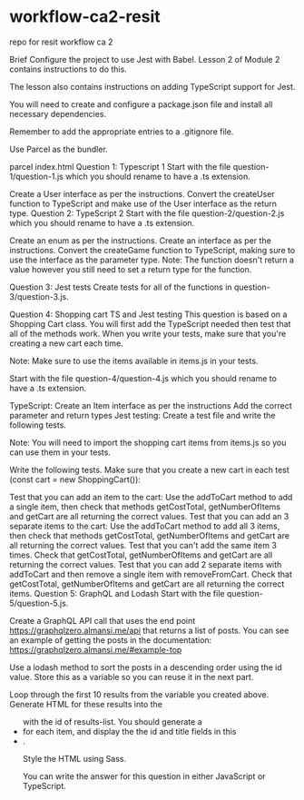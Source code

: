 # workflow-ca2-resit
repo for resit workflow ca 2


Brief
Configure the project to use Jest with Babel. Lesson 2 of Module 2 contains instructions to do this.

The lesson also contains instructions on adding TypeScript support for Jest.

You will need to create and configure a package.json file and install all necessary dependencies.

Remember to add the appropriate entries to a .gitignore file.

Use Parcel as the bundler.

parcel index.html
Question 1: Typescript 1
Start with the file question-1/question-1.js which you should rename to have a .ts extension.

Create a User interface as per the instructions.
Convert the createUser function to TypeScript and make use of the User interface as the return type.
Question 2: TypeScript 2
Start with the file question-2/question-2.js which you should rename to have a .ts extension.

Create an enum as per the instructions.
Create an interface as per the instructions.
Convert the createGame function to TypeScript, making sure to use the interface as the parameter type.
Note: The function doesn't return a value however you still need to set a return type for the function.

Question 3: Jest tests
Create tests for all of the functions in question-3/question-3.js.

Question 4: Shopping cart TS and Jest testing
This question is based on a Shopping Cart class. You will first add the TypeScript needed then test that all of the methods work. When you write your tests, make sure that you're creating a new cart each time.

Note: Make sure to use the items available in items.js in your tests.

Start with the file question-4/question-4.js which you should rename to have a .ts extension.

TypeScript:
Create an Item interface as per the instructions
Add the correct parameter and return types
Jest testing:
Create a test file and write the following tests.

Note: You will need to import the shopping cart items from items.js so you can use them in your tests.

Write the following tests. Make sure that you create a new cart in each test (const cart = new ShoppingCart()):

Test that you can add an item to the cart: Use the addToCart method to add a single item, then check that methods getCostTotal, getNumberOfItems and getCart are all returning the correct values.
Test that you can add an 3 separate items to the cart: Use the addToCart method to add all 3 items, then check that methods getCostTotal, getNumberOfItems and getCart are all returning the correct values.
Test that you can't add the same item 3 times. Check that getCostTotal, getNumberOfItems and getCart are all returning the correct values.
Test that you can add 2 separate items with addToCart and then remove a single item with removeFromCart. Check that getCostTotal, getNumberOfItems and getCart are all returning the correct items.
Question 5: GraphQL and Lodash
Start with the file question-5/question-5.js.

Create a GraphQL API call that uses the end point https://graphqlzero.almansi.me/api that returns a list of posts. You can see an example of getting the posts in the documentation: https://graphqlzero.almansi.me/#example-top

Use a lodash method to sort the posts in a descending order using the id value. Store this as a variable so you can reuse it in the next part.

Loop through the first 10 results from the variable you created above. Generate HTML for these results into the <ul> with the id of results-list. You should generate a <li> for each item, and display the the id and title fields in this <li>.

Style the HTML using Sass.

You can write the answer for this question in either JavaScript or TypeScript.